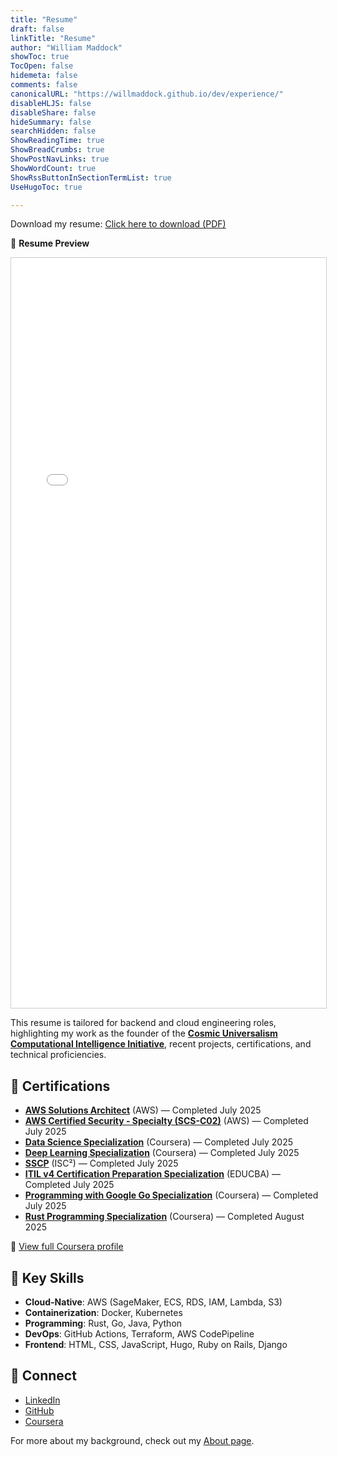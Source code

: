 ```yaml
---
title: "Resume"
draft: false
linkTitle: "Resume"
author: "William Maddock"
showToc: true
TocOpen: false
hidemeta: false
comments: false
canonicalURL: "https://willmaddock.github.io/dev/experience/"
disableHLJS: false
disableShare: false
hideSummary: false
searchHidden: false
ShowReadingTime: true
ShowBreadCrumbs: true
ShowPostNavLinks: true
ShowWordCount: true
ShowRssButtonInSectionTermList: true
UseHugoToc: true

---
```


<p>
  Download my resume:
  <a href="../resume.pdf" target="_blank" rel="noopener noreferrer" download>
    Click here to download (PDF)
  </a>
</p>

📄 <strong>Resume Preview</strong>

<iframe
src="../resume.pdf"
width="100%"
height="1200px"
style="border: 1px solid #ccc;"
title="Resume Preview"
>
Your browser does not support embedded PDFs. You can
<a href="../resume.pdf" target="_blank" rel="noopener noreferrer">
download the resume here
</a>.
</iframe>

This resume is tailored for backend and cloud engineering roles, highlighting my work as the founder of the <strong><a href="https://github.com/willmaddock/CosmicUniversalismStatement/blob/main/LICENSE/LICENSE.md" target="_blank" rel="noopener noreferrer">Cosmic Universalism Computational Intelligence Initiative</a></strong>, recent projects, certifications, and technical proficiencies.

## 🏅 Certifications

- <strong><a href="https://www.coursera.org/account/accomplishments/professional-cert/8ZHYV6OE6DMF" target="_blank" rel="noopener noreferrer">AWS Solutions Architect</a></strong> (AWS) — Completed July 2025
- <strong><a href="https://www.coursera.org/account/accomplishments/specialization/QL0S07MUQQUV" target="_blank" rel="noopener noreferrer">AWS Certified Security - Specialty (SCS-C02)</a></strong> (AWS) — Completed July 2025
- <strong><a href="https://www.coursera.org/account/accomplishments/specialization/68JLH79O3KTJ" target="_blank" rel="noopener noreferrer">Data Science Specialization</a></strong> (Coursera) — Completed July 2025
- <strong><a href="https://www.coursera.org/account/accomplishments/specialization/J5F3ZY5EO74U" target="_blank" rel="noopener noreferrer">Deep Learning Specialization</a></strong> (Coursera) — Completed July 2025
- <strong><a href="https://www.coursera.org/account/accomplishments/specialization/03YGPYX00Z8F" target="_blank" rel="noopener noreferrer">SSCP</a></strong> (ISC²) — Completed July 2025
- <strong><a href="https://www.coursera.org/account/accomplishments/specialization/ZZZSFIT449QB" target="_blank" rel="noopener noreferrer">ITIL v4 Certification Preparation Specialization</a></strong> (EDUCBA) — Completed July 2025
- <strong><a href="https://www.coursera.org/account/accomplishments/specialization/1AZX1M5RCTP4" target="_blank" rel="noopener noreferrer">Programming with Google Go Specialization</a></strong> (Coursera) — Completed July 2025
- <strong><a href="https://www.coursera.org/account/accomplishments/specialization/0LAHT0B0A3SO" target="_blank" rel="noopener noreferrer">Rust Programming Specialization</a></strong> (Coursera) — Completed August 2025

📎 <a href="https://www.coursera.org/user/7008887677c742577bce8c3e01913e83" target="_blank" rel="noopener noreferrer">View full Coursera profile</a>

## 🔧 Key Skills

- <strong>Cloud-Native</strong>: AWS (SageMaker, ECS, RDS, IAM, Lambda, S3)
- <strong>Containerization</strong>: Docker, Kubernetes
- <strong>Programming</strong>: Rust, Go, Java, Python
- <strong>DevOps</strong>: GitHub Actions, Terraform, AWS CodePipeline
- <strong>Frontend</strong>: HTML, CSS, JavaScript, Hugo, Ruby on Rails, Django

## 🔗 Connect

- <a href="https://www.linkedin.com/in/willmaddockcs/" target="_blank" rel="noopener noreferrer">LinkedIn</a>
- <a href="https://github.com/willmaddock/" target="_blank" rel="noopener noreferrer">GitHub</a>
- <a href="https://www.coursera.org/user/7008887677c742577bce8c3e01913e83" target="_blank" rel="noopener noreferrer">Coursera</a>

For more about my background, check out my [About page](../about).

